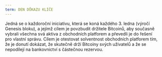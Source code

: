 ```yaml
---
term: DEN DŮKAZU KLÍČE
---
```


Jedná se o každoroční iniciativu, která se koná každého 3. ledna (výročí Genesis bloku), a jejímž cílem je povzbudit držitele Bitcoinů, aby současně vybrali všechna svá aktiva z obchodních platforem a převedli je do řešení pro vlastní správu. Cílem je otestovat solventnost obchodních platforem tím, že je donutí dokázat, že skutečně drží Bitcoiny svých uživatelů a že se nepodílejí na bankovnictví s částečnou rezervou.